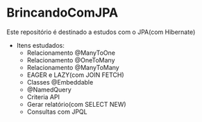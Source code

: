 # BrincandoComJPA
Este repositório é destinado a estudos com o JPA(com Hibernate)

- Itens estudados:
    - Relacionamento @ManyToOne
    - Relacionamento @OneToMany
    - Relacionamento @ManyToMany
    - EAGER e LAZY(com JOIN FETCH)
    - Classes @Embeddable
    - @NamedQuery
    - Criteria API
    - Gerar relatório(com SELECT NEW)
    - Consultas com JPQL